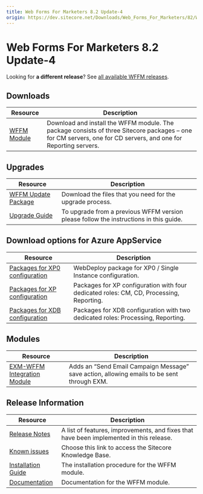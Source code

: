 ```yaml
---
title: Web Forms For Marketers 8.2 Update-4
origin: https://dev.sitecore.net/Downloads/Web_Forms_For_Marketers/82/Web_Forms_For_Marketers_82_Update4.aspx
---
```


# Web Forms For Marketers 8.2 Update-4

  <Alert variant='warning' mb={4}>
    <AlertIcon />
    

Looking for **a different release**? See [all available WFFM releases](/downloads/Web_Forms_For_Marketers).


  </Alert>
  

## Downloads

 | Resource | Description |
 | --- | --- |
 | [WFFM Module](https://sitecoredev.azureedge.net/~/media/E7BF01BDCAD746768DBA0B67113B51F8.ashx?date=20170623T110424) | Download and install the WFFM module. The package consists of three Sitecore packages – one for CM servers, one for CD servers, and one for Reporting servers. |

## Upgrades

 | Resource | Description |
 | --- | --- |
 | [WFFM Update Package](https://sitecoredev.azureedge.net/~/media/5BCB9CACC7CF4D679D3954AAAFA56EC6.ashx?date=20170623T111509) | Download the files that you need for the upgrade process. |
 | [Upgrade Guide](https://sitecoredev.azureedge.net/~/media/EBFDFE7E26304C4E8B431D1B35337E98.ashx?date=20170623T124050) | To upgrade from a previous WFFM version please follow the instructions in this guide. |

## Download options for Azure AppService

 | Resource | Description |
 | --- | --- |
 | [Packages for XP0 configuration](https://sitecoredev.azureedge.net/~/media/4B96F58CB1724463A9CD296B6DB35504.ashx?date=20170623T121820) | WebDeploy package for XP0 / Single Instance configuration. |
 | [Packages for XP configuration](https://sitecoredev.azureedge.net/~/media/19C2E058C7584D85A371A4F822FD24D6.ashx?date=20170623T121908) | Packages for XP configuration with four dedicated roles: CM, CD, Processing, Reporting. |
 | [Packages for XDB configuration](https://sitecoredev.azureedge.net/~/media/66BA02E611A8404B8E76F5B826FF0630.ashx?date=20170623T121948) | Packages for XDB configuration with two dedicated roles: Processing, Reporting. |

## Modules

 | Resource | Description |
 | --- | --- |
 | [EXM-WFFM Integration Module](https://sitecoredev.azureedge.net/~/media/0640584B33B740EBB0EB12DFB29B7C7D.ashx?date=20171005T144859) | Adds an “Send Email Campaign Message” save action, allowing emails to be sent through EXM. |

## Release Information

 | Resource | Description |
 | --- | --- |
 | [Release Notes](/downloads/Web%20Forms%20For%20Marketers/82/Web%20Forms%20For%20Marketers%2082%20Update4/Release%20Notes) | A list of features, improvements, and fixes that have been implemented in this release. |
 | [Known issues](https://kb.sitecore.net/articles/631685) | Choose this link to access the Sitecore Knowledge Base. |
 | [Installation Guide](https://sitecoredev.azureedge.net/~/media/FBCA76ACC24D4369941FFCAB2867A94A.ashx?date=20171212T120354) | The installation procedure for the WFFM module. |
 | [Documentation](https://doc.sitecore.com/developers/82/web-forms-for-marketers/en/index-en.html) | Documentation for the WFFM module. |